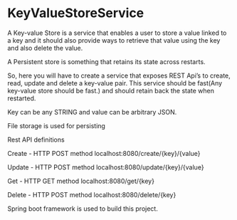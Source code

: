 # KeyValueStoreService

A Key-value Store is a service that enables a user to store a value linked to a key and it should also
provide ways to retrieve that value using the key and also delete the value.

A Persistent store is something that retains its state across restarts.

So, here you will have to create a service that exposes REST Api’s to create, read, update and delete a key-value pair. 
This service should be fast(Any key-value store should be fast.) and should retain back the state when restarted.

Key can be any STRING and value can be arbitrary JSON.

File storage is used for persisting

Rest API definitions

Create - HTTP POST method
localhost:8080/create/{key}/{value}

Update - HTTP POST method
localhost:8080/update/{key}/{value}

Get - HTTP GET method
localhost:8080/get/{key}

Delete - HTTP POST method
localhost:8080/delete/{key}

Spring boot framework is used to build this project.

